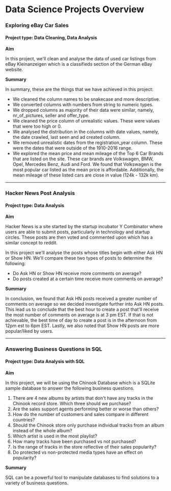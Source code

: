 # Data Science Projects Overview

### Exploring eBay Car Sales
#### Project type: Data Cleaning, Data Analysis
**Aim**

In this project, we'll clean and analyse the data of used car listings from eBay Kleinanzeigen which is a classifieds section of the German eBay website.

**Summary**

In summary, these are the things that we have achieved in this project:
- We cleaned the column names to be snakecase and more descriptive.
- We converted columns with numbers from string to numeric types.
- We dropped columns as majority of their data were similar, namely, nr_of_pictures, seller and offer_type.
- We cleaned the price column of unrealistic values. These were values that were too high or 0.
- We analysed the distribution in the columns with date values, namely, the date crawled, last seen and ad created column.
- We removed unrealistic dates from the registration_year column. These were the dates that were outside of the 1910-2016 range.
- We explored the mean price and mean mileage of the Top 6 Car Brands that are listed on the site. These car brands are Volkswagen, BMW, Opel, Mercedes Benz, Audi and Ford. We found that Volkswagen is the most popular car listed as the mean price is affordable. Additionally, the mean mileage of these listed cars are close in value (124k - 132k km).

---

### Hacker News Post Analysis 
#### Project type: Data Analysis

**Aim**

Hacker News is a site started by the startup incubator Y Combinator where users are able to submit posts, particularly in technology and startup circles. These posts are then voted and commented upon which has a similar concept to reddit.

In this project we'll analyse the posts whose titles begin with either Ask HN or Show HN. We'll compare these two types of posts to determine the following:

* Do Ask HN or Show HN receive more comments on average?
* Do posts created at a certain time receive more comments on average?

**Summary**

In conclusion, we found that Ask HN posts received a greater number of comments on average so we decided investigate further into Ask HN posts. This lead us to conclude that the best hour to create a post that'll receive the most number of comments on average is at 3 pm EST. If that is not achievable, the best time of day to create a post is in the afternoon from 12pm est to 6pm EST. Lastly, we also noted that Show HN posts are more popular/liked by users.

---

### Answering Business Questions in SQL
#### Project type: Data Analysis with SQL

**Aim**

In this project, we will be using the Chinook Database which is a SQLite sample database to answer the following business questions.

1. There are 4 new albums by artists that don't have any tracks in the Chinook record store. Which three should we purchase?
2. Are the sales support agents performing better or worse than others?
3. How do the number of customers and sales compare in different countries?
4. Should the Chinook store only purchase individual tracks from an album instead of the whole album?
5. Which artist is used in the most playlist?
6. How many tracks have been purchased vs not purchased?
7. Is the range of tracks in the store reflective of their sales popularity?
8. Do protected vs non-protected media types have an effect on popularity?

**Summary**

SQL can be a powerful tool to manipulate databases to find solutions to a variety of business questions.
